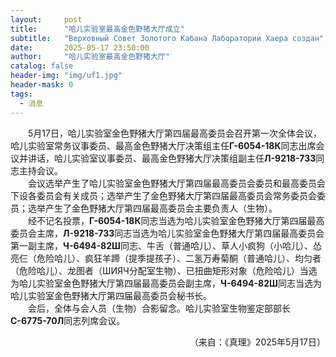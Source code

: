 ```yaml
---
layout:     post
title:      "哈儿实验室最高金色野猪大厅成立"
subtitle:   "Верховный Совет Золотого Кабана Лаборатории Хаера создан"
date:       2025-05-17 23:50:00
author:     "哈儿实验室最高金色野猪大厅"
catalog: false
header-img: "img/uf1.jpg"
header-mask: 0
tags:
  - 消息
---
```


&emsp;&emsp;5月17日，哈儿实验室金色野猪大厅第四届最高委员会召开第一次全体会议，哈儿实验室常务议事委员、最高金色野猪大厅决策组主任**Г-6054-18К**同志出席会议并讲话，哈儿实验室议事委员、最高金色野猪大厅决策组副主任**Л-9218-73З**同志主持会议。  
&emsp;&emsp;会议选举产生了哈儿实验室金色野猪大厅第四届最高委员会委员和最高委员会下设各委员会有关成员；选举产生了金色野猪大厅第四届最高委员会常务委员会委员；选举产生了金色野猪大厅第四届最高委员会主要负责人（生物）。  
&emsp;&emsp;经不记名投票，**Г-6054-18К**同志当选为哈儿实验室金色野猪大厅第四届最高委员会主席，**Л-9218-73З**同志当选为哈儿实验室金色野猪大厅第四届最高委员会第一副主席，**Ч-6494-82Ш**同志、牛舌（普通哈儿）、草人小疯狗（小哈儿）、怂亮仨（危险哈儿）、疯狂羊蹄（提季提孩子）、二氢万寿菊酮（普通哈儿）、均匀者（危险哈儿）、龙图者（ШИЯЧ分配室生物）、已扭曲矩形对象（危险哈儿）当选为哈儿实验室金色野猪大厅第四届最高委员会副主席，**Ч-6494-82Ш**同志当选为哈儿实验室金色野猪大厅第四届最高委员会秘书长。  
&emsp;&emsp;会后，全体与会人员（生物）合影留念。哈儿实验室生物鉴定部部长**С-6775-70Л**同志列席会议。
<div style="text-align: right">（来自：《真理》2025年5月17日）</div>
